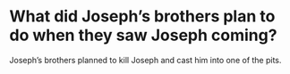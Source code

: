 # What did Joseph’s brothers plan to do when they saw Joseph coming?

Joseph’s brothers planned to kill Joseph and cast him into one of the pits.
